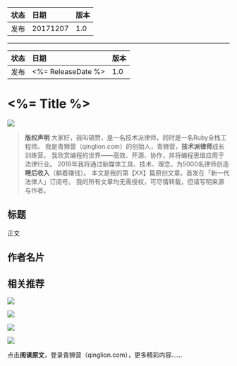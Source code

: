 
| 状态 | 日期     | 版本 |
|:-----|:---------|:-----|
| 发布 | 20171207 | 1.0  |


---

| 状态 | 日期               | 版本 |
|:-----|:-------------------|:-----|
| 发布 | <%= ReleaseDate %> | 1.0  |


# <%= Title %>

![](http://oqozil5dt.bkt.clouddn.com/2017-12-07-toutu-1.png)

> **版权声明**
> 大家好，我叫镐赞，是一名技术派律师，同时是一名Ruby全栈工程师。
> 我是青狮营（qinglion.com）的创始人，青狮营，**技术派律师**成长训练营。
> 我欣赏编程的世界——高效、开源、协作，并将编程思维应用于法律行业。
> 2018年我将通过新媒体工具、技术、理念，为5000名律师创造**睡后收入**（躺着赚钱）。
> 本文是我的第【XX】篇原创文章。首发在「新一代法律人」订阅号。
> 我的所有文章均无需授权，可尽情转载，但请写明来源与作者。


## 标题

正文

## 作者名片

<!-- 嵌入小程序 -->

## 相关推荐

<!-- 嵌入小程序 -->


![](http://oqozil5dt.bkt.clouddn.com/2017-12-07-end.png)

![](http://oqozil5dt.bkt.clouddn.com/2017-12-07-fuhao.png)

![](http://oqozil5dt.bkt.clouddn.com/2017-12-07-jiazhi.png)

![](http://oqozil5dt.bkt.clouddn.com/2017-12-13-geren.png)

点击**阅读原文**，登录青狮营（qinglion.com），更多精彩内容……
